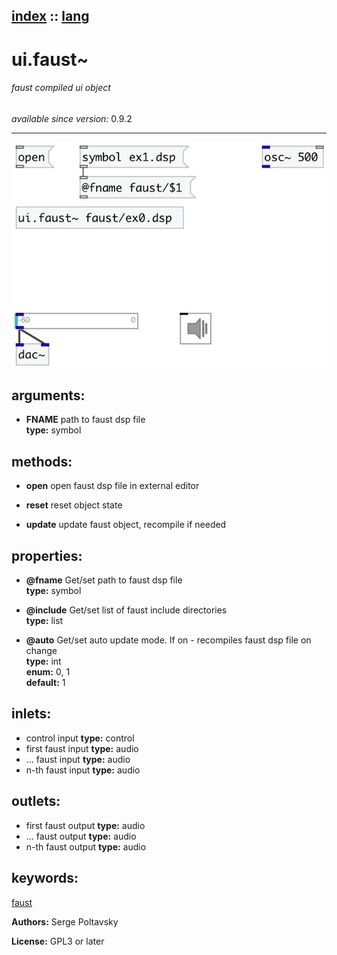 [index](index.html) :: [lang](category_lang.html)
---

# ui.faust~

###### faust compiled ui object

*available since version:* 0.9.2

---




[![example](../examples/img/ui.faust~.jpg)](../examples/pd/ui.faust~.pd)



## arguments:

* **FNAME**
path to faust dsp file<br>
__type:__ symbol<br>



## methods:

* **open**
open faust dsp file in external editor<br>

* **reset**
reset object state<br>

* **update**
update faust object, recompile if needed<br>




## properties:

* **@fname** 
Get/set path to faust dsp file<br>
__type:__ symbol<br>

* **@include** 
Get/set list of faust include directories<br>
__type:__ list<br>

* **@auto** 
Get/set auto update mode. If on - recompiles faust dsp file on change<br>
__type:__ int<br>
__enum:__ 0, 1<br>
__default:__ 1<br>



## inlets:

* control input 
__type:__ control<br>
* first faust input 
__type:__ audio<br>
* ... faust input 
__type:__ audio<br>
* n-th faust input 
__type:__ audio<br>



## outlets:

* first faust output
__type:__ audio<br>
* ... faust output
__type:__ audio<br>
* n-th faust output
__type:__ audio<br>



## keywords:

[faust](keywords/faust.html)






**Authors:** Serge Poltavsky




**License:** GPL3 or later





